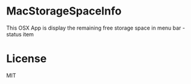 # MacStorageSpaceInfo
This OSX App is display the remaining free storage space in menu bar - status item

# License
MIT
